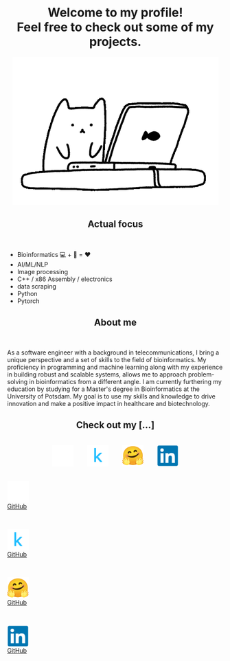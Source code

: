<h1 align="center">Welcome to my profile!<br>Feel free to check out some of my projects.</h1>

<p align="center">
  <img src="./cat1.gif">
</p>

<h2 align="center">Actual focus</h2>
<br>
<ul>
  <li>Bioinformatics 💻 + 🧬 = ❤️</li>
  <li>AI/ML/NLP</li>
  <li>Image processing</li>
  <li>C++ / x86 Assembly / electronics</li>
  <li>data scraping</li>
  <li>Python</li>
  <li>Pytorch</li>
</ul>

<h2 align="center">About me</h2>
<br>
<p>As a software engineer with a background in telecommunications, I bring a unique perspective and a set of skills to the field of bioinformatics. My proficiency in programming and machine learning along with my experience in building robust and scalable systems, allows me to approach problem-solving in bioinformatics from a different angle. I am currently furthering my education by studying for a Master's degree in Bioinformatics at the University of Potsdam. My goal is to use my skills and knowledge to drive innovation and make a positive impact in healthcare and biotechnology.</p>

<h2 align="center">Check out my [...]</h2>
<br>
<div align="center">
<a href="https://github.com/nigelhartm"><img src="github.svg" style="width:50px;height:50px;"></a>&nbsp;&nbsp;&nbsp;&nbsp;&nbsp;&nbsp;&nbsp;
<a href="https://www.kaggle.com/nigelhartm"><img src="kaggle.svg" style="width:50px;height:50px;"></a>&nbsp;&nbsp;&nbsp;&nbsp;&nbsp;&nbsp;&nbsp;
<a href="https://huggingface.co/nigelhartm"><img src="hugging-face.svg" style="width:50px;height:50px;"></a>&nbsp;&nbsp;&nbsp;&nbsp;&nbsp;&nbsp;&nbsp;
<a href="https://www.linkedin.com/in/nigel-hartman-a24437179/"><img src="linkedin.svg" style="width:50px;height:50px;"></a>
</div>
<br>
<p float="left">
<a href="https://github.com/nigelhartm"><p style="width:50px;"><img src="github.svg" style="width:50px;height:50px;" align="top"><br>GitHub</p></a>&nbsp;&nbsp;&nbsp;&nbsp;&nbsp;&nbsp;&nbsp;
<a href="https://www.kaggle.com/nigelhartm"><p style="width:50px;"><img src="kaggle.svg" style="width:50px;height:50px;" align="top"><br>GitHub</p></a>&nbsp;&nbsp;&nbsp;&nbsp;&nbsp;&nbsp;&nbsp;
<a href="https://huggingface.co/nigelhartm"><p style="width:50px;"><img src="hugging-face.svg" style="width:50px;height:50px;" align="top"><br>GitHub</p></a>&nbsp;&nbsp;&nbsp;&nbsp;&nbsp;&nbsp;&nbsp;
<a href="https://www.linkedin.com/in/nigel-hartman-a24437179/"><p style="width:50px;"><img src="linkedin.svg" style="width:50px;height:50px;" align="top"><br>GitHub</p></a>
</p>
